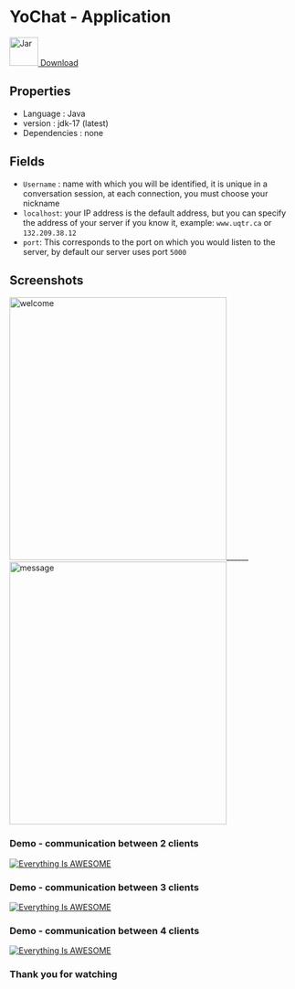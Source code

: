 # YoChat - Application
<a href="https://github.com/josue-lubaki/YoChat-Client/raw/main/out/artifacts/client_jar/client.jar"><img src="https://github.com/josue-lubaki/YoChat-Client/blob/main/screen/jar.png" width="50" height="50" alt="Jar"> Download</a>

## Properties
- Language : Java
- version : jdk-17 (latest)
- Dependencies : none

## Fields
- ```Username``` : name with which you will be identified, it is unique in a conversation session, at each connection, you must choose your nickname
- ```localhost```: your IP address is the default address, but you can specify the address of your server if you know it, example: ```www.uqtr.ca``` or ```132.209.38.12```
- ```port```: This corresponds to the port on which you would listen to the server, by default our server uses port ```5000```

## Screenshots
<img src="https://github.com/josue-lubaki/YoChat-Client/blob/main/screen/welcome.png" width="380" height="460" alt="welcome"/>______
<img src="https://github.com/josue-lubaki/YoChat-Client/blob/main/screen/message.png" width="380" height="460" alt="message"/>

### Demo - communication between 2 clients
[![Everything Is AWESOME](https://videoapi-muybridge.vimeocdn.com/animated-thumbnails/image/564097e7-e50e-468e-8c3a-1fa4bbbf65b3.gif?ClientID=vimeo-core-prod&Date=1637989855&Signature=851579ba336f45828fc62fb6afeec1e151a9191a)](https://www.youtube.com/watch?v=5ET7nb-xI30 "two-way communication")

### Demo - communication between 3 clients
[![Everything Is AWESOME](https://videoapi-muybridge.vimeocdn.com/animated-thumbnails/image/d680ecce-87dc-4eba-938d-f514ea6c55c9.gif?ClientID=vimeo-core-prod&Date=1637990210&Signature=d2d6ad5b4032f4e0e3135a613715b85f99f91e16)](https://www.youtube.com/watch?v=4ep7IsEVqes "communication between 3 clients")

### Demo - communication between 4 clients

[![Everything Is AWESOME](https://videoapi-muybridge.vimeocdn.com/animated-thumbnails/image/5da45a09-c968-4111-8154-6bd9cbbdcc40.gif?ClientID=vimeo-core-prod&Date=1637990373&Signature=74bb32d7bfcf382cd345eb38a81524c78b008ed5)](https://www.youtube.com/watch?v=cVZ_NVmAIsU "communication between 4 clients")

### Thank you for watching 
